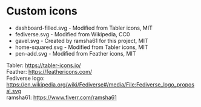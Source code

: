# Custom icons

- dashboard-filled.svg - Modified from Tabler icons, MIT  
- fediverse.svg - Modified from Wikipedia, CC0  
- gavel.svg - Created by ramsha61 for this project, MIT  
- home-squared.svg - Modified from Tabler icons, MIT  
- pen-add.svg - Modified from Feather icons, MIT  

Tabler: https://tabler-icons.io/  
Feather: https://feathericons.com/  
Fediverse logo: https://en.wikipedia.org/wiki/Fediverse#/media/File:Fediverse_logo_proposal.svg  
ramsha61: https://www.fiverr.com/ramsha61  
